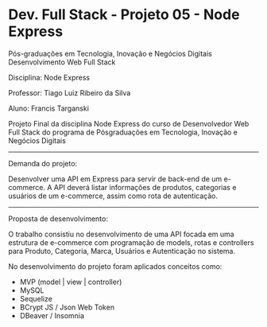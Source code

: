 # Dev. Full Stack - Projeto 05 - Node Express

Pós-graduações em Tecnologia, Inovação e Negócios Digitais Desenvolvimento Web Full Stack

Disciplina: Node Express

Professor: Tiago Luiz Ribeiro da Silva

Aluno: Francis Targanski

Projeto Final da disciplina Node Express do curso de Desenvolvedor Web Full Stack do programa de Pósgraduações em Tecnologia, Inovação e Negócios Digitais

*****

Demanda do projeto:

Desenvolver uma API em Express para servir de back-end de um e-commerce. A API deverá listar informações de produtos, categorias e usuários de um e-commerce, assim como rota de autenticação.

*****

Proposta de desenvolvimento:

O trabalho consistiu no desenvolvimento de uma API focada em uma estrutura de e-commerce com programação de models, rotas e controllers para Produto, Categoria, Marca, Usuários e Autenticação no sistema.

No desenvolvimento do projeto foram aplicados conceitos como:

* MVP (model | view | controller)
* MySQL
* Sequelize
* BCrypt JS / Json Web Token
* DBeaver / Insomnia

